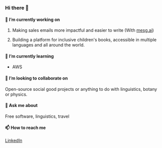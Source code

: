 ### Hi there 👋

#### 🔭 I’m currently working on

1. Making sales emails more impactful and easier to write (With [mesg.ai](https://mesg.ai))

2. Building a platform for inclusive children's books, accessible in multiple languages and all around the world.

#### 🌱 I’m currently learning

- AWS

#### 👯 I’m looking to collaborate on

Open-source social good projects or anything to do with linguistics, botany or physics.

#### 💬 Ask me about

Free software, linguistics, travel

#### 📫 How to reach me

[LinkedIn](https://www.linkedin.com/in/robertfocke/)
